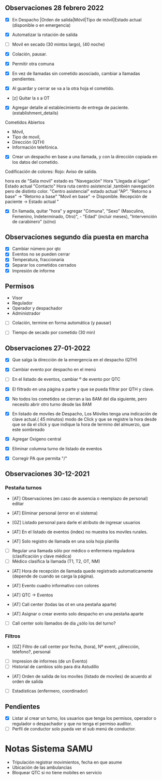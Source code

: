 ## Observaciones 28 febrero 2022

- [x] En Despacho |Orden de salida|Móvil|Tipo de móvil|Estado actual (disponible o en emergencia)
- [x] Automatizar la rotación de salida
- [ ] Movil en secado (30 mintos largo), (40 noche) 
- [x] Colación, pausar.
- [x] Permitir otra comuna

- [x] En vez de llamadas sin cometido asosciado, cambiar a llamadas pendientes.
- [x] Al guardar y cerrar se va a la otra hoja el cometido.
- [z] Quitar la s a OT
- [x] Agregar detalle al establecimiento de entrega de paciente. (establishment_details)

Cometidos Abiertos
- Móvil,
- Tipo de movil,
- Dirección (QTH)
- Información telefónica.

- [x] Crear un despacho en base a una llamada, y con la dirección copiada en los datos del cometido.

Codificación de colores:
Rojo: Aviso de salida.

hora es de "Salia movil" estado es "Navegación"
Hora "Llegada al lugar" Estado actual "Contacto"
Hora ruta centro asistencial ,también navegación pero de distinto color.
"Centro asistencial" estado actual "AP".
"Retorno a base" -> "Retorno a base"
"Movil en base" -> Disponible.
Recepción de paciente -> Estado actual "

- [x] En llamada, quitar "hora" y agregar "Cómuna", "Sexo" (Masculino, Femenino, Indeterminado, Otro)", - "Edad" (incluir meses), "Intervención de carabinero" (si/no)


## Observaciones segundo día puesta en marcha
- [x] Cambiar número por qtc
- [x] Eventos no se pueden cerrar
- [x] Temperatura, fraccionaria
- [x] Separar los cometidos cerrados
- [x] Impresión de informe

## Permisos 
- Visor
- Regulador
- Operador y despachador
- Administrador

- [ ] Colación, termine en forma automática (y pausar)
- [ ] Tiempo de secado por cometido (30 min)


## Observaciones 27-01-2022
- [X] Que salga la dirección de la emergencia en el despacho (QTH)
- [X] Cambiar evento por despacho en el menú
- [ ] En el listado de eventos, cambiar º de evento por QTC
- [X] El filtrado en una página a parte y que se pueda filtrar por QTH y clave.
- [X] No todos los cometidos se cierran a las 8AM del día siguiente, pero necesito abrir otro turno desde las 8AM
- [X] En listado de moviles de Despacho, Los Móviles tenga una indicación de clave actual.( 45 minutos) modo de Click y que se registre la hora desde que se da el click y que indique la hora de termino del almuerzo, que este sombreado
- [X] Agregar Oxigeno central
- [X] Eliminar columna turno de listado de eventos
- [X] Corregir PA que permita "/"


## Observaciones 30-12-2021
### Pestaña turnos
- [AT] Observaciones (en caso de ausencia o reemplazo de personal) editar
- [AT] Eliminar personal (error en el sistema)
- [GZ] Listado personal para darle el atributo de ingresar usuarios

- [AT] En el listado de eventos (index) no muestra los moviles rurales.
- [AT] Solo registro de llamada en una sola hoja planilla

- [ ] Regular una llamada sólo por médico o enfermera reguladora (clasificación y clave médica)
- [ ] Médico clasifica la llamada (T1, T2, OT, NM)

- [AT] Hora de recepción de llamada quede registrado automaticamente (depende de cuando se carga la página).
- [AT] Evento cuadro informativo con colores
- [AT] QTC -> Eventos

- [AT] Call center (todas las ot en una pestaña aparte)
- [AT] Asignar o crear evento solo despacho en una pestaña aparte
- [ ] Call center solo llamados de dia ¿sólo los del turno?

### Filtros 
- [GZ] Filtro de call center por fecha, (hora), Nº event, ¿dirección, telefono?, personal

- [ ] Impresion de informes (de un Evento)
- [ ] Historial de cambios sólo para dra Astudillo
- [AT] Orden de salida de los moviles (listado de moviles) de acuerdo al orden de salida
- [ ] Estadisticas (enfermero, coordinador)

## Pendientes
- [x] Listar al crear un turno, los usuarios que tenga los permisos, operador o regulador o despachador y que no tenga el permiso auditor.
- [ ] Perfil de conductor solo pueda ver el sub menú de conductor.
# Notas Sistema SAMU
- Tripulación registrar movimientos, fecha en que asume
- Ubicación de las ambulancias
- Bloquear QTC si no tiene mobiles en servicio
